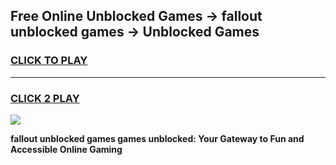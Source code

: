 
## Free Online Unblocked Games → fallout unblocked games → Unblocked Games
<h3>
<a href="https://premium.freeplayer.one?title=fallout_unblocked_games&ref=21F">CLICK TO PLAY</a></h3>
<hr>

<h3>
<a href="https://premium.freeplayer.one?title=fallout_unblocked_games&ref=21F">CLICK 2 PLAY</a>
  
</h3>

<a href="https://premium.freeplayer.one?title=fallout_unblocked_games&ref=21F/"><img src="https://clearcache.store/games.png"></a>


**fallout unblocked games games unblocked: Your Gateway to Fun and Accessible Online Gaming**
